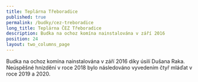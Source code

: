 ```yaml
---
title: Teplárna Třeboradice
published: true
permalink: /budky/cez-treboradice
long_title: Teplárna ČEZ Třeboradice
description: Budka na ochoz komína nainstalována v září 2016
position: 24
layout: two_columns_page
---
```

Budka na ochoz komína nainstalována v září 2016 díky úsilí Dušana Raka. Neúspěšné hnízdění v roce 2018 bylo následováno vyvedením čtyř mláďat v roce 2019 a 2020.
